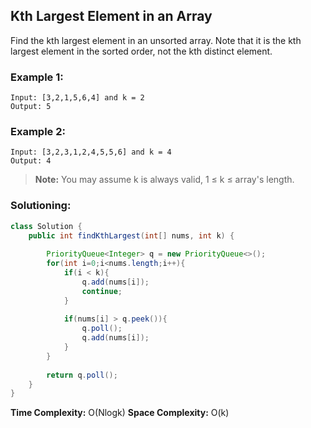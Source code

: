 ## Kth Largest Element in an Array

Find the kth largest element in an unsorted array. Note that it is the kth largest element in the sorted order, not the kth distinct element.


### Example 1:
```
Input: [3,2,1,5,6,4] and k = 2
Output: 5
```

### Example 2:
```
Input: [3,2,3,1,2,4,5,5,6] and k = 4
Output: 4
```

> **Note:** You may assume k is always valid, 1 ≤ k ≤ array's length.


 ### Solutioning:

```java
class Solution {
    public int findKthLargest(int[] nums, int k) {
        
        PriorityQueue<Integer> q = new PriorityQueue<>();
        for(int i=0;i<nums.length;i++){
            if(i < k){
                q.add(nums[i]);
                continue;
            }
            
            if(nums[i] > q.peek()){
                q.poll();
                q.add(nums[i]);
            }
        }
        
        return q.poll();
    }
}
```  
**Time Complexity:** O(Nlogk) 
**Space Complexity:** O(k) 

